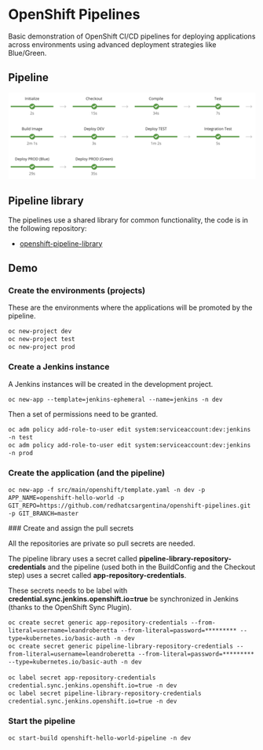 # OpenShift Pipelines

Basic demonstration of OpenShift CI/CD pipelines for deploying applications across environments using advanced deployment strategies like Blue/Green.

## Pipeline

![Pipeline](demo/images/pipeline.png)

## Pipeline library

The pipelines use a shared library for common functionality, the code is in the following repository:

* [openshift-pipeline-library](https://github.com/redhatcsargentina/openshift-pipeline-library.git)

## Demo

### Create the environments (projects)

These are the environments where the applications will be promoted by the pipeline.

    oc new-project dev
    oc new-project test
    oc new-project prod
    
### Create a Jenkins instance

A Jenkins instances will be created in the development project.

    oc new-app --template=jenkins-ephemeral --name=jenkins -n dev

Then a set of permissions need to be granted.

    oc adm policy add-role-to-user edit system:serviceaccount:dev:jenkins -n test
    oc adm policy add-role-to-user edit system:serviceaccount:dev:jenkins -n prod

### Create the application (and the pipeline)

    oc new-app -f src/main/openshift/template.yaml -n dev -p APP_NAME=openshift-hello-world -p GIT_REPO=https://github.com/redhatcsargentina/openshift-pipelines.git -p GIT_BRANCH=master

### Create and assign the pull secrets

All the repositories are private so pull secrets are needed.

The pipeline library uses a secret called **pipeline-library-repository-credentials** and the pipeline (used both in the BuildConfig and the Checkout step) uses a secret called **app-repository-credentials**.

These secrets needs to be label with **credential.sync.jenkins.openshift.io=true** be synchronized in Jenkins (thanks to the OpenShift Sync Plugin). 

    oc create secret generic app-repository-credentials --from-literal=username=leandroberetta --from-literal=password=********* --type=kubernetes.io/basic-auth -n dev
    oc create secret generic pipeline-library-repository-credentials --from-literal=username=leandroberetta --from-literal=password=********* --type=kubernetes.io/basic-auth -n dev

    oc label secret app-repository-credentials credential.sync.jenkins.openshift.io=true -n dev
    oc label secret pipeline-library-repository-credentials credential.sync.jenkins.openshift.io=true -n dev

### Start the pipeline

    oc start-build openshift-hello-world-pipeline -n dev


